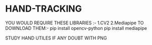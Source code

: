 # HAND-TRACKING
YOU WOULD REQUIRE THESE LIBRARIES :-
1.CV2
2.Mediapipe
TO DOWNLOAD THEM:-
pip install opencv-python
pip install mediapipe


STUDY HAND UTILES IF ANY DOUBT WITH PNG
